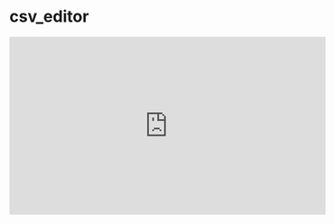 # csv_editor

<iframe width="560" height="315" src="https://www.youtube.com/embed/NBNoeKw5k_Y?si=7U49k271NgZHOxDc" title="YouTube video player" frameborder="0" allow="accelerometer; autoplay; clipboard-write; encrypted-media; gyroscope; picture-in-picture; web-share" referrerpolicy="strict-origin-when-cross-origin" allowfullscreen></iframe>
